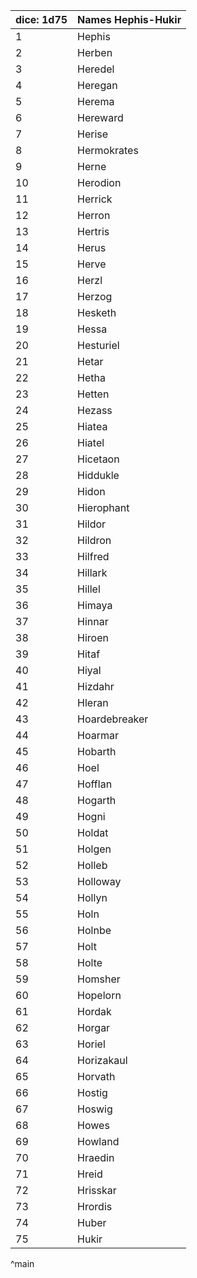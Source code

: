 | dice: 1d75 | Names Hephis-Hukir|
| ---- | ---- |
|1|Hephis|
|2|Herben|
|3|Heredel|
|4|Heregan|
|5|Herema|
|6|Hereward|
|7|Herise|
|8|Hermokrates|
|9|Herne|
|10|Herodion|
|11|Herrick|
|12|Herron|
|13|Hertris|
|14|Herus|
|15|Herve|
|16|Herzl|
|17|Herzog|
|18|Hesketh|
|19|Hessa|
|20|Hesturiel|
|21|Hetar|
|22|Hetha|
|23|Hetten|
|24|Hezass|
|25|Hiatea|
|26|Hiatel|
|27|Hicetaon|
|28|Hiddukle|
|29|Hidon|
|30|Hierophant|
|31|Hildor|
|32|Hildron|
|33|Hilfred|
|34|Hillark|
|35|Hillel|
|36|Himaya|
|37|Hinnar|
|38|Hiroen|
|39|Hitaf|
|40|Hiyal|
|41|Hizdahr|
|42|Hleran|
|43|Hoardebreaker|
|44|Hoarmar|
|45|Hobarth|
|46|Hoel|
|47|Hofflan|
|48|Hogarth|
|49|Hogni|
|50|Holdat|
|51|Holgen|
|52|Holleb|
|53|Holloway|
|54|Hollyn|
|55|Holn|
|56|Holnbe|
|57|Holt|
|58|Holte|
|59|Homsher|
|60|Hopelorn|
|61|Hordak|
|62|Horgar|
|63|Horiel|
|64|Horizakaul|
|65|Horvath|
|66|Hostig|
|67|Hoswig|
|68|Howes|
|69|Howland|
|70|Hraedin|
|71|Hreid|
|72|Hrisskar|
|73|Hrordis|
|74|Huber|
|75|Hukir|
^main
